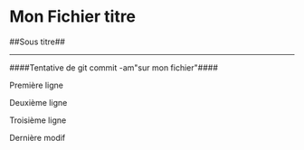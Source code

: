 Mon Fichier titre
=================

##Sous titre##
__________

####Tentative de git commit -am"sur mon fichier"####

Première ligne

Deuxième ligne

Troisième ligne

Dernière modif
